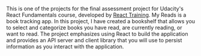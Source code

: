 This is one of the projects for the final assessment project for Udacity's React Fundamentals course, developed by [React Training](https://reacttraining.com).
My Reads is a book tracking app. In this project, I have created a bookshelf that allows you to select and categorize books you have read, are currently reading, or want to read. The project emphasizes using React to build the application and provides an API server and client library that you will use to persist information as you interact with the application.

